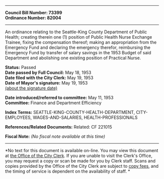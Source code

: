 * * * * *  
  
**Council Bill Number: [](#h0)[](#h2)73399**   
**Ordinance Number: 82004**  
  
* * * * *  
  
An ordinance relating to the Seattle-King County Department of Public Health; creating therein one (1) position of Public Health Nurse Exchange Trainee, fixing the compensation thereof; making an appropriation from the Emergency Fund and declaring the emergency therefor, reimbursing the Emergency Fund by transfer of salary savings in the 1953 Budget of said Department and abolishing one existing position of Practical Nurse.  
  
**Status:** Passed   
**Date passed by Full Council:** May 18, 1953   
**Date filed with the City Clerk:** May 19, 1953   
**Date of Mayor's signature:** May 19, 1953   
[(about the signature date)](/~public/approvaldate.htm)   
  
  
**Date introduced/referred to committee:** May 11, 1953   
**Committee:** Finance and Department Efficiency   
  
**Index Terms:** SEATTLE-KING-COUNTY-HEALTH-DEPARTMENT, CITY-EMPLOYEES, WAGES-AND-SALARIES, HEALTH-PROFESSIONALS  
  
**References/Related Documents:** Related: CF 221015  
  
**Fiscal Note:** *(No fiscal note available at this time)*  
  
* * * * *  
  
*No text for this document is available on-line. You may view this document at [the Office of the City Clerk](http://www.seattle.gov/leg/clerk/contactUs.htm). If you are unable to visit the Clerk's Office, you may request a copy or scan be made for you by Clerk staff. Scans and copies provided by the Office of the City Clerk are subject to [copy fees](http://clerk.seattle.gov/~public/clerkfees.htm), and the timing of service is dependent on the availability of staff. *  
  
  
